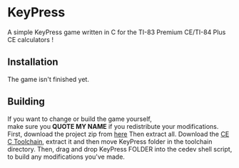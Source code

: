 # KeyPress
 A simple KeyPress game written in C for the TI-83 Premium CE/TI-84 Plus CE calculators !
## Installation
The game isn't finished yet.
## Building
If you want to change or build the game yourself,  
make sure you **QUOTE MY NAME** if you redistribute your modifications.
First, download the project zip from [here](https://github.com/SiniKraft/KeyPress/archive/refs/heads/main.zip)
Then extract all.
Download the [CE C Toolchain](https://github.com/CE-Programming/toolchain/releases), extract it and then move KeyPress folder in the toolchain directory.
Then, drag and drop KeyPress FOLDER into the cedev shell script,  
to build any modifications you've made.